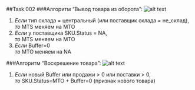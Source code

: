 ##Task 002
###Алгоритм “Вывод товара из оборота”:
![alt text](http://cs628027.vk.me/v628027613/f1c7/NM1cUPtYNBs.jpg)

1. _Если_ тип склада = центральный (или поставщик склада = не_склад), 
<br>_то_ MTS меняем на MTO
2. _Если_ у поставщика SKU.Status = NA,
<br>_то_ MTS меняем на MTO
3. _Если_ Buffer=0
<br>_то_ MTO меняем на NA

###Алгоритм “Воскрешение товара”:
![alt text](http://cs628027.vk.me/v628027613/f1c0/S_AISRNaZZw.jpg)

1. _Если_ новый Buffer или продажи > 0 или поставки > 0,
<br>_то_ SKU.Status=MTO + Buffer=0 (признак нового товара)
